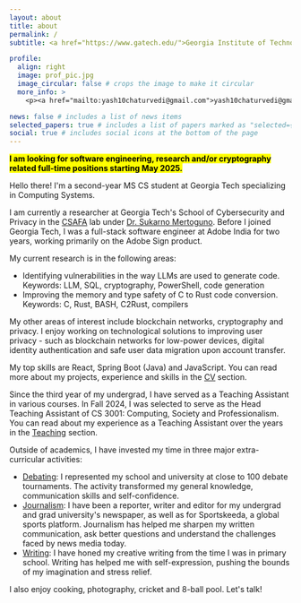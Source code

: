 ```yaml
---
layout: about
title: about
permalink: /
subtitle: <a href="https://www.gatech.edu/">Georgia Institute of Technology</a>

profile:
  align: right
  image: prof_pic.jpg
  image_circular: false # crops the image to make it circular
  more_info: >
    <p><a href="mailto:yash10chaturvedi@gmail.com">yash10chaturvedi@gmail.com</a></p>

news: false # includes a list of news items
selected_papers: true # includes a list of papers marked as "selected={true}"
social: true # includes social icons at the bottom of the page
---
```


<mark><b>I am looking for software engineering, research and/or cryptography related full-time positions starting May 2025.</b></mark>

Hello there! I'm a second-year MS CS student at Georgia Tech specializing in Computing Systems.

I am currently a researcher at Georgia Tech's School of Cybersecurity and Privacy in the <a href="https://sites.gatech.edu/csafa/">CSAFA</a> lab under <a href="https://sites.gatech.edu/karno/">Dr. Sukarno Mertoguno</a>. Before I joined Georgia Tech, I was a full-stack software engineer at Adobe India for two years, working primarily on the Adobe Sign product.

My current research is in the following areas:

- Identifying vulnerabilities in the way LLMs are used to generate code. Keywords: LLM, SQL, cryptography, PowerShell, code generation
- Improving the memory and type safety of C to Rust code conversion. Keywords: C, Rust, BASH, C2Rust, compilers

My other areas of interest include blockchain networks, cryptography and privacy. I enjoy working on technological solutions to improving user privacy - such as blockchain networks for low-power devices, digital identity authentication and safe user data migration upon account transfer.

My top skills are React, Spring Boot (Java) and JavaScript. You can read more about my projects, experience and skills in the [CV](/cv/) section.

Since the third year of my undergrad, I have served as a Teaching Assistant in various courses. In Fall 2024, I was selected to serve as the Head Teaching Assistant of CS 3001: Computing, Society and Professionalism. You can read about my experience as a Teaching Assistant over the years in the [Teaching](/teaching/) section.

Outside of academics, I have invested my time in three major extra-curricular activities:

- [Debating](/debating/): I represented my school and university at close to 100 debate tournaments. The activity transformed my general knowledge, communication skills and self-confidence.
- [Journalism](/journalism/): I have been a reporter, writer and editor for my undergrad and grad university's newspaper, as well as for Sportskeeda, a global sports platform. Journalism has helped me sharpen my written communication, ask better questions and understand the challenges faced by news media today.
- [Writing](/writing/): I have honed my creative writing from the time I was in primary school. Writing has helped me with self-expression, pushing the bounds of my imagination and stress relief.

I also enjoy cooking, photography, cricket and 8-ball pool. Let's talk!
